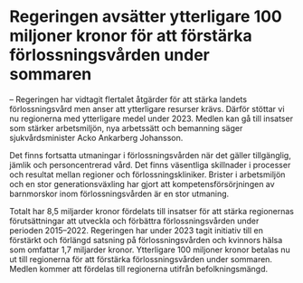 # Regeringen avsätter ytterligare 100 miljoner kronor för att förstärka förlossningsvården under sommaren

– Regeringen har vidtagit flertalet åtgärder för att stärka landets förlossningsvård men anser att ytterligare resurser krävs. Därför stöttar vi nu regionerna med ytterligare medel under 2023\. Medlen kan gå till insatser som stärker arbetsmiljön, nya arbetssätt och bemanning säger sjukvårdsminister Acko Ankarberg Johansson.

Det finns fortsatta utmaningar i förlossningsvården när det gäller tillgänglig, jämlik och personcentrerad vård. Det finns väsentliga skillnader i processer och resultat mellan regioner och förlossningskliniker. Brister i arbetsmiljön och en stor generationsväxling har gjort att kompetensförsörjningen av barnmorskor inom förlossningsvården är en stor utmaning.

Totalt har 8,5 miljarder kronor fördelats till insatser för att stärka regionernas förutsättningar att utveckla och förbättra förlossningsvården under perioden 2015–2022\. Regeringen har under 2023 tagit initiativ till en förstärkt och förlängd satsning på förlossningsvården och kvinnors hälsa som omfattar 1,7 miljarder kronor. Ytterligare 100 miljoner kronor betalas nu ut till regionerna för att förstärka förlossningsvården under sommaren. Medlen kommer att fördelas till regionerna utifrån befolkningsmängd.
